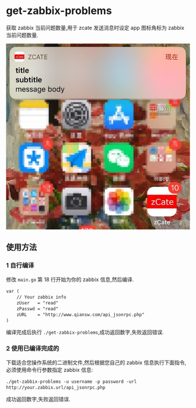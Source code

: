 # get-zabbix-problems

获取 zabbix 当前问题数量,用于 zcate 发送消息时设定 app 图标角标为 zabbix 当前问题数量.

![image](4120784843.jpg)

## 使用方法

### 1 自行编译

修改 `main.go` 第 18 行开始为你的 zabbix 信息,然后编译.
```
var (
	// Your zabbix info
	zUser   = "read"
	zPasswd = "read"
	zURL    = "http://www.qiansw.com/api_jsonrpc.php"
)
```

编译完成后执行 `./get-zabbix-problems`,成功返回数字,失败返回错误.

### 2 使用已编译完成的

下载适合您操作系统的二进制文件,然后根据您自己的 zabbix 信息执行下面指令,必须使用命令行参数指定 zabbix 信息:

```
./get-zabbix-problems -u username -p password -url http://your.zabbix.url/api_jsonrpc.php
```

成功返回数字,失败返回错误.